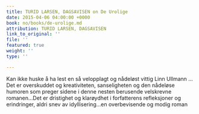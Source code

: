 ```yaml
---
title: TURID LARSEN, DAGSAVISEN on De Urolige
date: 2015-04-06 04:00:00 +0000
book: no/books/de-urolige.md
attribution: TURID LARSEN, DAGSAVISEN
link_to_original: ''
file: ''
featured: true
weight: ''
type: ''

---
```

Kan ikke huske å ha lest en så velopplagt og nådeløst vittig Linn Ullmann … Det er overskuddet og kreativiteten, sanseligheten og den nådeløse humoren som preger sidene i denne nesten berusende velskrevne romanen…Det er dristighet og klarøydhet i forfatterens refleksjoner og erindringer, aldri snev av idyllisering…en overbevisende og modig roman